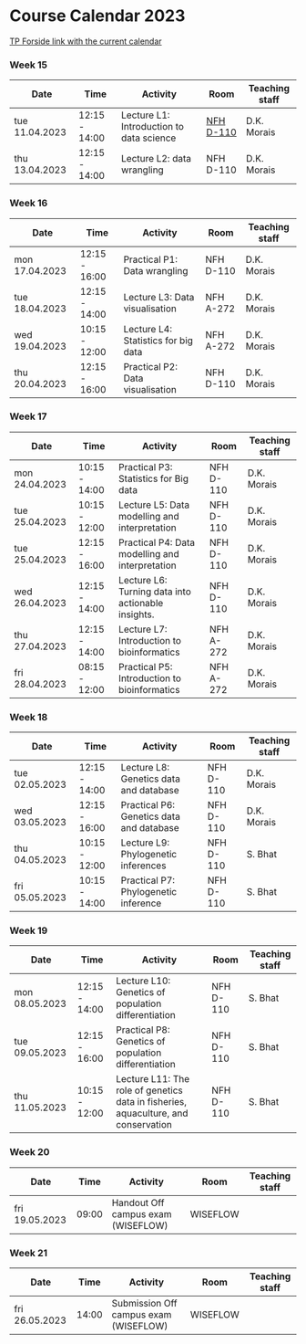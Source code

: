 # Course Calendar 2023  
[TP Forside link with the current calendar](https://tp.educloud.no/uit/timeplan/timeplan.php?type=course&id[]=FSK-2053,1&sort=)


### Week 15
| Date           | Time          | Activity                                                                          | Room      | Teaching staff |
|----------------|---------------|-----------------------------------------------------------------------------------|-----------|----------------|
| tue 11.04.2023 | 12:15 - 14:00 | Lecture L1: Introduction to data science                                           | [NFH D-110](https://link.mazemap.com/nQZzCB0U) | D.K. Morais       |
| thu 13.04.2023 | 12:15 - 14:00 | Lecture L2: data wrangling                                                        | NFH D-110 | D.K. Morais        |
### Week 16
| Date           | Time          | Activity                                                                          | Room      | Teaching staff |
|----------------|---------------|-----------------------------------------------------------------------------------|-----------|----------------|
| mon 17.04.2023 | 12:15 - 16:00 | Practical P1: Data wrangling                                                      | NFH D-110 | D.K. Morais        |
| tue 18.04.2023 | 12:15 - 14:00 | Lecture L3: Data visualisation                                                    | NFH A-272 | D.K. Morais        |
| wed 19.04.2023 | 10:15 - 12:00 | Lecture L4: Statistics for big data                                               | NFH A-272 | D.K. Morais        |
| thu 20.04.2023 | 12:15 - 16:00 | Practical P2: Data visualisation                                                  | NFH D-110 | D.K. Morais        |
### Week 17
| Date           | Time          | Activity                                                                          | Room      | Teaching staff |
|----------------|---------------|-----------------------------------------------------------------------------------|-----------|----------------|
| mon 24.04.2023 | 10:15 - 14:00 | Practical P3: Statistics for Big data                                             | NFH D-110 | D.K. Morais        |
| tue 25.04.2023 | 10:15 - 12:00 | Lecture L5: Data modelling and interpretation                                     | NFH D-110 | D.K. Morais        |
| tue 25.04.2023 | 12:15 - 16:00 | Practical P4: Data modelling and interpretation                                   | NFH D-110 | D.K. Morais        |
| wed 26.04.2023 | 12:15 - 14:00 | Lecture L6: Turning data into actionable insights.       | NFH D-110 | D.K. Morais        |
| thu 27.04.2023 | 12:15 - 14:00 | Lecture L7: Introduction to bioinformatics                                         | NFH A-272 | D.K. Morais        |
| fri 28.04.2023 | 08:15 - 12:00 | Practical P5: Introduction to bioinformatics                                       | NFH A-272 | D.K. Morais        |
### Week 18
| Date           | Time          | Activity                                                                          | Room      | Teaching staff |
|----------------|---------------|-----------------------------------------------------------------------------------|-----------|----------------|
| tue 02.05.2023 | 12:15 - 14:00 | Lecture L8: Genetics data and database                                             | NFH D-110 | D.K. Morais        |
| wed 03.05.2023 | 12:15 - 16:00 | Practical P6: Genetics data and database                                          | NFH D-110 | D.K. Morais        |
| thu 04.05.2023 | 10:15 - 12:00 | Lecture L9: Phylogenetic inferences                                               | NFH D-110 | S. Bhat        |
| fri 05.05.2023 | 10:15 - 14:00 | Practical P7: Phylogenetic inference                                              | NFH D-110 | S. Bhat        |
### Week 19
| Date           | Time          | Activity                                                                          | Room      | Teaching staff |
|----------------|---------------|-----------------------------------------------------------------------------------|-----------|----------------|
| mon 08.05.2023 | 12:15 - 14:00 | Lecture L10: Genetics of population differentiation                               | NFH D-110 | S. Bhat        |
| tue 09.05.2023 | 12:15 - 16:00 | Practical P8: Genetics of population differentiation                              | NFH D-110 | S. Bhat        |
| thu 11.05.2023 | 10:15 - 12:00 | Lecture L11: The role of genetics data in fisheries, aquaculture, and conservation | NFH D-110 | S. Bhat        |
### Week 20
| Date           | Time          | Activity                                                                          | Room      | Teaching staff |
|----------------|---------------|-----------------------------------------------------------------------------------|-----------|----------------|
| fri 19.05.2023 | 09:00         | Handout Off campus exam (WISEFLOW)                                                | WISEFLOW  |                |
### Week 21
| Date           | Time          | Activity                                                                          | Room      | Teaching staff |
|----------------|---------------|-----------------------------------------------------------------------------------|-----------|----------------|
| fri 26.05.2023 | 14:00         | Submission Off campus exam (WISEFLOW)                                             | WISEFLOW  |                |
